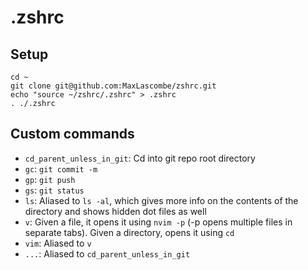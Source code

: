 # .zshrc

## Setup

```
cd ~
git clone git@github.com:MaxLascombe/zshrc.git
echo "source ~/zshrc/.zshrc" > .zshrc
. ./.zshrc
```

## Custom commands

- `cd_parent_unless_in_git`: Cd into git repo root directory
- `gc`: `git commit -m`
- `gp`: `git push`
- `gs`: `git status`
- `ls`: Aliased to `ls -al`, which gives more info on the contents of the
  directory and shows hidden dot files as well
- `v`: Given a file, it opens it using `nvim -p` (-p opens multiple files in
  separate tabs). Given a directory, opens it using `cd`
- `vim`: Aliased to `v`
- `...`: Aliased to `cd_parent_unless_in_git`
